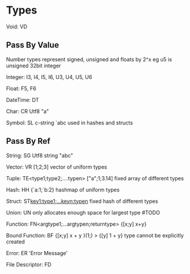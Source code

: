 
# Types
Void: VD

## Pass By Value

Number types represent signed, unsigned and floats by 2^x eg u5 is unsigned 32bit integer

Integer: I3, I4, I5, I6, U3, U4, U5, U6

Float: F5, F6

DateTime: DT

Char: CR Utf8 "a"

Symbol: SL c-string \`abc used in hashes and structs

## Pass By Ref

String: SG Utf8 string "abc"

Vector: VR<type> [1;2;3] vector of uniform types

Tuple: TE<type1;type2;....typen> ["a";1;3.14] fixed array of different types

Hash: HH<type> {\`a:1;\`b:2} hashmap of uniform types

Struct: ST<key1:type1;...keyn:typen> fixed hash of different types

Union: UN<st> only allocates enough space for largest type #TODO

Function: FN<argtype1;...argtypen;returntype> {[x;y] x+y}

Bound Function: BF<fn> {[x;y] x + y }(1;) > {[y] 1 + y} type cannot be explicitly created

Error: ER 'Error Message'

File Descriptor: FD
